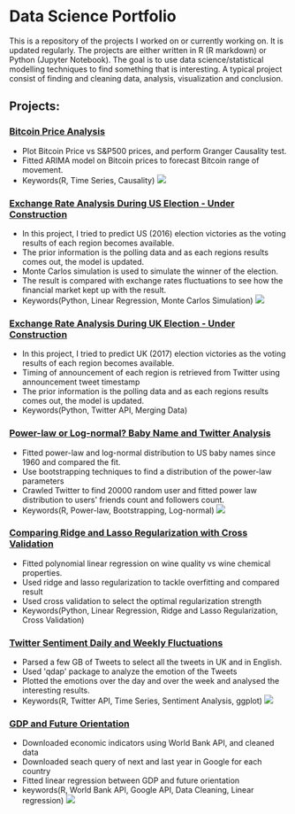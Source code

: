 # Data Science Portfolio

This is a repository of the projects I worked on or currently working on. It is updated regularly. The projects are either written in R (R markdown) or Python (Jupyter Notebook). The goal is to use data science/statistical modelling techniques to find something that is interesting. A typical project consist of finding and cleaning data, analysis, visualization and conclusion.

## Projects:

###  [Bitcoin Price Analysis](https://github.com/alexhuang1117/Data-Science-Portfolio/blob/master/Bitcoin_Analysis/Bitcoin_Analysis.md)
* Plot Bitcoin Price vs S&P500 prices, and perform Granger Causality test.
* Fitted ARIMA model on Bitcoin prices to forecast Bitcoin range of movement.
* Keywords(R, Time Series, Causality)
![](https://github.com/alexhuang1117/Data-Science-Portfolio/blob/master/Bitcoin_Analysis/Bitcoin_Analysis_files/figure-markdown_github-ascii_identifiers/unnamed-chunk-21-1.png)

###  [Exchange Rate Analysis During US Election - Under Construction](https://github.com/alexhuang1117/Data-Science-Portfolio/blob/master/FX_Analysis_During_US_Election/main.ipynb)
* In this project, I tried to predict US (2016) election victories as the voting results of each region becomes available.
* The prior information is the polling data and as each regions results comes out, the model is updated.
* Monte Carlos simulation is used to simulate the winner of the election.
* The result is compared with exchange rates fluctuations to see how the financial market kept up with the result.
* Keywords(Python, Linear Regression, Monte Carlos Simulation)
![](https://github.com/alexhuang1117/Data-Science-Portfolio/blob/master/FX_Analysis_During_US_Election/results.png)

###  [Exchange Rate Analysis During UK Election - Under Construction](https://github.com/alexhuang1117/Data-Science-Portfolio/blob/master/FX_Analysis_during_UK_Election/main.ipynb)
* In this project, I tried to predict UK (2017) election victories as the voting results of each region becomes available.
* Timing of announcement of each region is retrieved from Twitter using announcement tweet timestamp
* The prior information is the polling data and as each regions results comes out, the model is updated.
* Keywords(Python, Twitter API, Merging Data)


###  [Power-law or Log-normal? Baby Name and Twitter Analysis](https://github.com/alexhuang1117/Data-Science-Portfolio/blob/master/Power_Law_vs_Lognormal_US_Babynames/Power_Law_vs_Lognormal_US_Babynames.md)
* Fitted power-law and log-normal distribution to US baby names since 1960 and compared the fit.
* Use bootstrapping techniques to find a distribution of the power-law parameters
* Crawled Twitter to find 20000 random user and fitted power law distribution to users' friends count and followers count.
* Keywords(R, Power-law, Bootstrapping, Log-normal)
 ![](https://github.com/alexhuang1117/Data-Science-Portfolio/blob/master/Power_Law_vs_Lognormal_US_Babynames/Power_Law_vs_Lognormal_US_Babynames_files/figure-markdown_github-ascii_identifiers/unnamed-chunk-7-1.png)
  
### [Comparing Ridge and Lasso Regularization with Cross Validation](https://github.com/alexhuang1117/Data-Science-Portfolio/blob/master/Ridge_Lasso_CV_Comparison/main.ipynb)
* Fitted polynomial linear regression on wine quality vs wine chemical properties.
* Used ridge and lasso regularization to tackle overfitting and compared result
* Used cross validation to select the optimal regularization strength
* Keywords(Python, Linear Regression, Ridge and Lasso Regularization, Cross Validation) 
 
 
### [Twitter Sentiment Daily and Weekly Fluctuations](https://github.com/alexhuang1117/Data-Science-Portfolio/blob/master/Twitter_Sentiement_Analysis/Twitter_sentiment_Analysis.md)
* Parsed a few GB of Tweets to select all the tweets in UK and in English.
* Used 'qdap' package to analyze the emotion of the Tweets
* Plotted the emotions over the day and over the week and analysed the interesting results.
* Keywords(R, Twitter API, Time Series, Sentiment Analysis, ggplot)
 ![](https://github.com/alexhuang1117/Data-Science-Portfolio/blob/master/Twitter_Sentiement_Analysis/Twitter_sentiment_Analysis_files/figure-markdown_github-ascii_identifiers/unnamed-chunk-7-2.png)
  
  
### [GDP and Future Orientation](https://github.com/alexhuang1117/Data-Science-Portfolio/blob/master/GDP%20and%20Future%20Orientation/GDP_and_Future_Orientation.md)
* Downloaded economic indicators using World Bank API, and cleaned data
* Downloaded seach query of next and last year in Google for each country
* Fitted linear regression between GDP and future orientation
* keywords(R, World Bank API, Google API, Data Cleaning, Linear regression)
![](https://github.com/alexhuang1117/Data-Science-Portfolio/blob/master/GDP%20and%20Future%20Orientation/GDP_and_Future_Orientation_files/figure-markdown_github-ascii_identifiers/unnamed-chunk-8-1.png)



